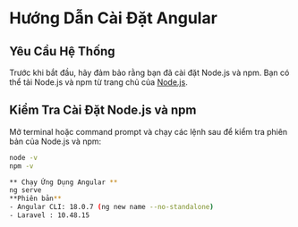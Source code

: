 # Hướng Dẫn Cài Đặt Angular

## Yêu Cầu Hệ Thống
Trước khi bắt đầu, hãy đảm bảo rằng bạn đã cài đặt Node.js và npm. Bạn có thể tải Node.js và npm từ trang chủ của [Node.js](https://nodejs.org/).

## Kiểm Tra Cài Đặt Node.js và npm
Mở terminal hoặc command prompt và chạy các lệnh sau để kiểm tra phiên bản của Node.js và npm:
```sh
node -v
npm -v

** Chạy Ứng Dụng Angular ** 
ng serve
**Phiên bản**
- Angular CLI: 18.0.7 (ng new name --no-standalone)
- Laravel : 10.48.15



